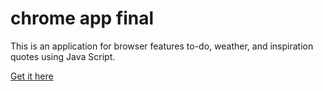 # chrome app final



This is an application for browser features to-do, weather, and inspiration quotes using Java Script.

[Get it here](https://haewonchung.github.io/chrome-app-final/)
